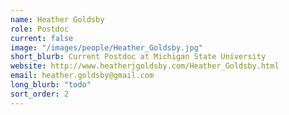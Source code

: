 ```yaml
---
name: Heather Goldsby
role: Postdoc
current: false
image: "/images/people/Heather_Goldsby.jpg"
short_blurb: Current Postdoc at Michigan State University
website: http://www.heatherjgoldsby.com/Heather_Goldsby.html
email: heather.goldsby@gmail.com
long_blurb: "todo"
sort_order: 2
---
```

